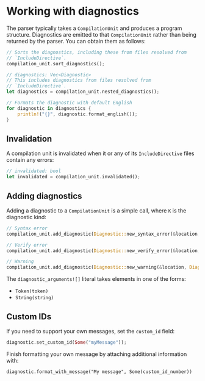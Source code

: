 # Working with diagnostics

The parser typically takes a `CompilationUnit` and produces a program structure. Diagnostics are emitted to that `CompilationUnit` rather than being returned by the parser. You can obtain them as follows:

```rust
// Sorts the diagnostics, including these from files resolved from
// `IncludeDirective`.
compilation_unit.sort_diagnostics();

// diagnostics: Vec<Diagnostic>
// This includes diagnostics from files resolved from
// `IncludeDirective`.
let diagnostics = compilation_unit.nested_diagnostics();

// Formats the diagnostic with default English
for diagnostic in diagnostics {
    println!("{}", diagnostic.format_english());
}
```

## Invalidation

A compilation unit is invalidated when it or any of its `IncludeDirective` files contain any errors:

```rust
// invalidated: bool
let invalidated = compilation_unit.invalidated();
```

## Adding diagnostics

Adding a diagnostic to a `CompilationUnit` is a simple call, where `K` is the diagnostic kind:

```rust
// Syntax error
compilation_unit.add_diagnostic(Diagnostic::new_syntax_error(&location, DiagnosticKind::K, diagnostic_arguments![]));

// Verify error
compilation_unit.add_diagnostic(Diagnostic::new_verify_error(&location, DiagnosticKind::K, diagnostic_arguments![]));

// Warning
compilation_unit.add_diagnostic(Diagnostic::new_warning(&location, DiagnosticKind::K, diagnostic_arguments![]));
```

The `diagnostic_arguments![]` literal takes elements in one of the forms:

* `Token(token)`
* `String(string)`

## Custom IDs

If you need to support your own messages, set the `custom_id` field:

```rust
diagnostic.set_custom_id(Some("myMessage"));
```

Finish formatting your own message by attaching additional information with:

```
diagnostic.format_with_message("My message", Some(custom_id_number))
```